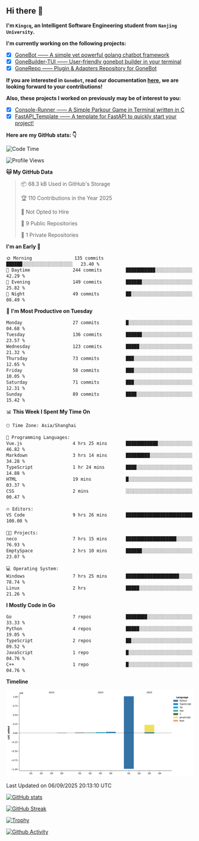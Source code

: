 ## Hi there 👋

**I'm `Kingcq`, an Intelligent Software Engineering student from `Nanjing University`.**

**I'm currently working on the following projects:**

- [x] [GoneBot —— A simple yet powerful golang chatbot framework](https://github.com/gonebot-dev/gonebot)
- [x] [GoneBuilder-TUI —— User-friendly gonebot builder in your terminal](https://github.com/gonebot-dev/gonebuilder-tui)
- [x] [GoneRepo —— Plugin & Adapters Repository for GoneBot](https://github.com/gonebot-dev/gonerepo)

**If you are interested in `GoneBot`, read our documentation [here](https://gonebot-dev.github.io/), we are looking forward to your contributions!**

**Also, these projects I worked on previously may be of interest to you:**

- [x] [Console-Runner —— A Simple Parkour Game in Terminal written in C](https://github.com/Kingcxp/Console-Runners)
- [x] [FastAPI_Template —— A template for FastAPI to quickly start your project!](https://github.com/Kingcxp/FastAPI_Template)

**Here are my GitHub stats: 👇**
<!--START_SECTION:waka-->
![Code Time](http://img.shields.io/badge/Code%20Time-1%2C866%20hrs%2012%20mins-blue)

![Profile Views](http://img.shields.io/badge/Profile%20Views-0-blue)

**🐱 My GitHub Data** 

> 📦 68.3 kB Used in GitHub's Storage 
 > 
> 🏆 110 Contributions in the Year 2025
 > 
> 🚫 Not Opted to Hire
 > 
> 📜 9 Public Repositories 
 > 
> 🔑 1 Private Repositories 
 > 
**I'm an Early 🐤** 

```text
🌞 Morning                135 commits         ██████░░░░░░░░░░░░░░░░░░░   23.40 % 
🌆 Daytime                244 commits         ███████████░░░░░░░░░░░░░░   42.29 % 
🌃 Evening                149 commits         ██████░░░░░░░░░░░░░░░░░░░   25.82 % 
🌙 Night                  49 commits          ██░░░░░░░░░░░░░░░░░░░░░░░   08.49 % 
```
📅 **I'm Most Productive on Tuesday** 

```text
Monday                   27 commits          █░░░░░░░░░░░░░░░░░░░░░░░░   04.68 % 
Tuesday                  136 commits         ██████░░░░░░░░░░░░░░░░░░░   23.57 % 
Wednesday                123 commits         █████░░░░░░░░░░░░░░░░░░░░   21.32 % 
Thursday                 73 commits          ███░░░░░░░░░░░░░░░░░░░░░░   12.65 % 
Friday                   58 commits          ███░░░░░░░░░░░░░░░░░░░░░░   10.05 % 
Saturday                 71 commits          ███░░░░░░░░░░░░░░░░░░░░░░   12.31 % 
Sunday                   89 commits          ████░░░░░░░░░░░░░░░░░░░░░   15.42 % 
```


📊 **This Week I Spent My Time On** 

```text
🕑︎ Time Zone: Asia/Shanghai

💬 Programming Languages: 
Vue.js                   4 hrs 25 mins       ████████████░░░░░░░░░░░░░   46.82 % 
Markdown                 3 hrs 14 mins       █████████░░░░░░░░░░░░░░░░   34.28 % 
TypeScript               1 hr 24 mins        ████░░░░░░░░░░░░░░░░░░░░░   14.88 % 
HTML                     19 mins             █░░░░░░░░░░░░░░░░░░░░░░░░   03.37 % 
CSS                      2 mins              ░░░░░░░░░░░░░░░░░░░░░░░░░   00.47 % 

🔥 Editors: 
VS Code                  9 hrs 26 mins       █████████████████████████   100.00 % 

🐱‍💻 Projects: 
neco                     7 hrs 15 mins       ███████████████████░░░░░░   76.93 % 
EmptySpace               2 hrs 10 mins       ██████░░░░░░░░░░░░░░░░░░░   23.07 % 

💻 Operating System: 
Windows                  7 hrs 25 mins       ████████████████████░░░░░   78.74 % 
Linux                    2 hrs               █████░░░░░░░░░░░░░░░░░░░░   21.26 % 
```

**I Mostly Code in Go** 

```text
Go                       7 repos             ████████░░░░░░░░░░░░░░░░░   33.33 % 
Python                   4 repos             █████░░░░░░░░░░░░░░░░░░░░   19.05 % 
TypeScript               2 repos             ██░░░░░░░░░░░░░░░░░░░░░░░   09.52 % 
JavaScript               1 repo              █░░░░░░░░░░░░░░░░░░░░░░░░   04.76 % 
C++                      1 repo              █░░░░░░░░░░░░░░░░░░░░░░░░   04.76 % 
```



**Timeline**

![Lines of Code chart](https://raw.githubusercontent.com/Kingcxp/Kingcxp/main/assets/bar_graph.png)


 Last Updated on 06/09/2025 20:13:10 UTC
<!--END_SECTION:waka-->

[![GitHub stats](https://github-readme-stats.vercel.app/api?username=Kingcxp&show_icons=true&count_private=true&theme=aura&hide_border=true&icon_color=FF4500&text_color=76EE00)](https://github.com/anuraghazra/github-readme-stats)    

[![GitHub Streak](https://github-readme-streak-stats.herokuapp.com/?user=Kingcxp&hide_border=true&theme=catppuccin-macchiato)](https://git.io/streak-stats)

[![Trophy](https://github-profile-trophy.vercel.app/?username=Kingcxp&theme=dracula)](https://github.com/ryo-ma/github-profile-trophy)

[![Github Activity](https://github-readme-activity-graph.vercel.app/graph?username=Kingcxp&theme=tokyo-night&hide_border=true)](https://github.com/ashutosh00710/github-readme-activity-graph)
